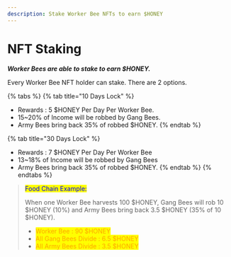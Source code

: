 ```yaml
---
description: Stake Worker Bee NFTs to earn $HONEY
---
```


# NFT Staking

_**Worker Bees are able to stake to earn $HONEY.**_

Every Worker Bee NFT holder can stake. There are 2 options.

{% tabs %}
{% tab title="10 Days Lock" %}
* Rewards : 5 $HONEY Per Day Per Worker Bee.&#x20;
* 15\~20% of Income will be robbed by Gang Bees.
* Army Bees bring back 35% of robbed $HONEY.&#x20;
{% endtab %}

{% tab title="30 Days Lock" %}
* Rewards : 7 $HONEY Per Day Per Worker Bee
* 13\~18% of Income will be robbed by Gang Bees
* Army Bees bring back 35% of robbed $HONEY.
{% endtab %}
{% endtabs %}

> <mark style="color:blue;">Food Chain Example:</mark>&#x20;
>
> When one Worker Bee harvests 100 $HONEY, Gang Bees will rob 10 $HONEY (10%) and Army Bees bring back 3.5 $HONEY (35% of 10 $HONEY).
>
> * <mark style="color:orange;">Worker Bee : 90 $HONEY</mark>
> * <mark style="color:orange;">All Gang Bees Divide : 6.5 $HONEY</mark>&#x20;
> * <mark style="color:orange;">All Army Bees Divide : 3.5 $HONEY</mark>
